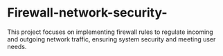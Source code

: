 # Firewall-network-security-
This project focuses on implementing firewall rules to regulate incoming and outgoing network traffic, ensuring system security and meeting user needs.
